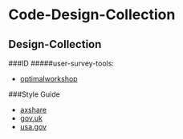 # Code-Design-Collection

## Design-Collection

###ID
#####user-survey-tools:

- [optimalworkshop](https://www.optimalworkshop.com/)


###Style Guide
- [axshare](http://q6ov2s.axshare.com/welcome.html)
- [gov.uk](https://www.gov.uk/design-principles)
- [usa.gov](https://standards./usa.gov)
